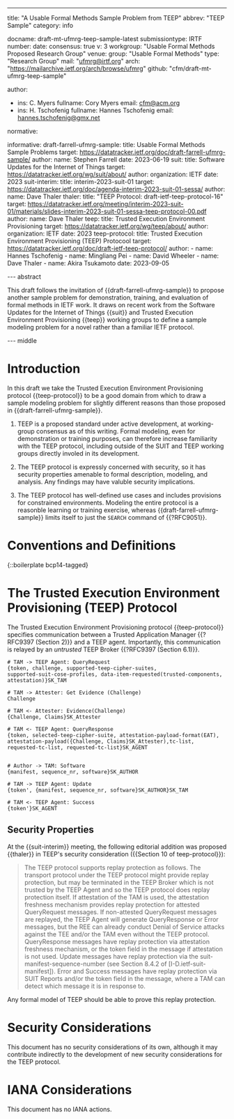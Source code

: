---
title: "A Usable Formal Methods Sample Problem from TEEP"
abbrev: "TEEP Sample"
category: info

docname: draft-mt-ufmrg-teep-sample-latest
submissiontype: IRTF
number:
date:
consensus: true
v: 3
workgroup: "Usable Formal Methods Proposed Research Group"
venue:
  group: "Usable Formal Methods"
  type: "Research Group"
  mail: "ufmrg@irtf.org"
  arch: "https://mailarchive.ietf.org/arch/browse/ufmrg"
  github: "cfm/draft-mt-ufmrg-teep-sample"

author:
 - ins: C. Myers
   fullname: Cory Myers
   email: cfm@acm.org
 - ins: H. Tschofenig
   fullname: Hannes Tschofenig
   email: hannes.tschofenig@gmx.net

normative:

informative:
  draft-farrell-ufmrg-sample:
    title: Usable Formal Methods Sample Problems
    target: https://datatracker.ietf.org/doc/draft-farrell-ufmrg-sample/
    author:
      name: Stephen Farrell
    date: 2023-06-19
  suit:
    title: Software Updates for the Internet of Things
    target: https://datatracker.ietf.org/wg/suit/about/
    author:
      organization: IETF
    date: 2023
  suit-interim:
    title: interim-2023-suit-01
    target: https://datatracker.ietf.org/doc/agenda-interim-2023-suit-01-sessa/
    author:
      name: Dave Thaler
  thaler:
    title: "TEEP Protocol: draft-ietf-teep-protocol-16"
    target: https://datatracker.ietf.org/meeting/interim-2023-suit-01/materials/slides-interim-2023-suit-01-sessa-teep-protocol-00.pdf
    author:
      name: Dave Thaler
  teep:
    title: Trusted Execution Environment Provisioning
    target: https://datatracker.ietf.org/wg/teep/about/
    author:
      organization: IETF
    date: 2023
  teep-protocol:
    title: Trusted Execution Environment Provisioning (TEEP) Protocool
    target: https://datatracker.ietf.org/doc/draft-ietf-teep-protocol/
    author:
      - name: Hannes Tschofenig
      - name: Mingliang Pei
      - name: David Wheeler
      - name: Dave Thaler
      - name: Akira Tsukamoto
    date: 2023-09-05

--- abstract

This draft follows the invitation of {{draft-farrell-ufmrg-sample}} to propose
another sample problem for demonstration, training, and evaluation of formal
methods in IETF work.  It draws on recent work from the Software Updates for the
Internet of Things {{suit}} and Trusted Execution Environment Provisioning
{{teep}} working groups to define a sample modeling problem for a novel rather
than a familiar IETF protocol.


--- middle

# Introduction

In this draft we take the Trusted Execution Environment Provisioning protocol
{{teep-protocol}} to be a good domain from which to draw a sample modeling
problem for slightly different reasons than those proposed in
{{draft-farrell-ufmrg-sample}}.

1. TEEP is a proposed standard under active development, at working-group
   consensus as of this writing.  Formal modeling, even for demonstration or
   training purposes, can therefore increase familiarity with the TEEP protocol,
   including outside of the SUIT and TEEP working groups directly involed in its
   development.

2. The TEEP protocol is expressly concerned with security, so it has security
   properties amenable to formal description, modeling, and analysis.  Any
   findings may have valuble security implications.

3. The TEEP protocol has well-defined use cases and includes provisions for
   constrained environments.  Modeling the entire protocol is a reasonble
   learning or training exercise, whereas {{draft-farrell-ufmrg-sample}}
   limits itself to just the `SEARCH` command of {{?RFC9051}}.


# Conventions and Definitions

{::boilerplate bcp14-tagged}


# The Trusted Execution Environment Provisioning (TEEP) Protocol

The Trusted Execution Environment Provisioning protocol {{teep-protocol}}
specifies communication between a Trusted Application Manager
{{?RFC9397 (Section 2)}} and a TEEP agent.  Importantly, this communication is
relayed by an *untrusted* TEEP Broker {{?RFC9397 (Section 6.1)}}.

~~~
# TAM -> TEEP Agent: QueryRequest
{token, challenge, supported-teep-cipher-suites,
supported-suit-cose-profiles, data-item-requested(trusted-components,
attestation)}SK_TAM

# TAM -> Attester: Get Evidence (Challenge)
Challenge

# TAM <- Attester: Evidence(Challenge)
{Challenge, Claims}SK_Attester

# TAM <- TEEP Agent: QueryResponse
{token, selected-teep-cipher-suite, attestation-payload-format(EAT),
attestation-payload({Challenge, Claims}SK_Attester),tc-list,
requested-tc-list, requested-tc-list}SK_AGENT


# Author -> TAM: Software
{manifest, sequence_nr, software}SK_AUTHOR

# TAM -> TEEP Agent: Update
{token', {manifest, sequence_nr, software}SK_AUTHOR}SK_TAM

# TAM <- TEEP Agent: Success
{token'}SK_AGENT
~~~

## Security Properties

At the {{suit-interim}} meeting, the following editorial addition was proposed
{{thaler}} in TEEP's security consideration ({{Section 10 of teep-protocol}}):

>  The TEEP protocol supports replay protection as follows. The transport
> protocol under the TEEP protocol might provide replay protection, but may be
> terminated in the TEEP Broker which is not trusted by the TEEP Agent and so the
> TEEP protocol does replay protection itself. If attestation of the TAM is used,
> the attestation freshness mechanism provides replay protection for attested
> QueryRequest messages. If non-attested QueryRequest messages are replayed, the
> TEEP Agent will generate QueryResponse or Error messages, but the REE can
> already conduct Denial of Service attacks against the TEE and/or the TAM even
> without the TEEP protocol. QueryResponse messages have replay protection via
> attestation freshness mechanism, or the token field in the message if
> attestation is not used. Update messages have replay protection via the
> suit-manifest-sequence-number (see Section 8.4.2 of [I-D.ietf-suit-manifest]).
> Error and Success messages have replay protection via SUIT Reports and/or the
> token field in the message, where a TAM can detect which message it is in
> response to.

Any formal model of TEEP should be able to prove this replay protection.


# Security Considerations

This document has no security considerations of its own, although it may
contribute indirectly to the development of new security considerations
for the TEEP protocol.


# IANA Considerations

This document has no IANA actions.
